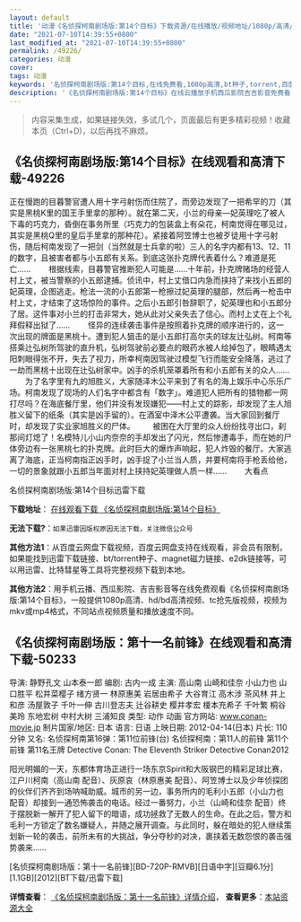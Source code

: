 ```yaml
---
layout: default
title: '动漫《名侦探柯南剧场版:第14个目标》下载资源/在线播放/视频地址/1080p/高清/蓝光'
date: "2021-07-10T14:39:55+0800"
last_modified_at: "2021-07-10T14:39:55+0800"
permalink: /49226/
categories: 动漫
cover:
tags: 动漫
keywords: '名侦探柯南剧场版:第14个目标,在线免费看,1080p高清,bt种子,torrent,百度云盘,magnet,磁力链,迅雷下载资源'
description: '《名侦探柯南剧场版:第14个目标》在线云播放手机西瓜影院吉吉影音免费看，1080p高清bd/hd未删减完整版和tc抢先枪版，mkv/mp4格式，附带bt/torrent种子、magnet/磁力链、百度云盘、网盘资源迅雷下载链接'
---
```


>内容采集生成，如果链接失效，多试几个，页面最后有更多精彩视频！收藏本页（Ctrl+D)，以后再找不麻烦。


## 《名侦探柯南剧场版:第14个目标》在线观看和高清下载-49226

正在慢跑的目暮警官遭人用十字弓射伤而住院了，而旁边发现了一把希罕的刀（其实是黑桃K里的国王手里拿的那种）。就在第二天，小兰的母亲—妃英理吃了被人下毒的巧克力，昏倒在事务所里（巧克力的包装盒上有朵花，柯南觉得在哪见过，其实是黑桃Q里的皇后手里拿的那种花）。紧接着阿笠博士也被歹徒用十字弓射伤，随后柯南发现了一把剑（当然就是士兵拿的啦）三人的名字内都有13、12、11的数字，且被害者都与小五郎有关系。到底这张扑克牌代表着什么？难道是死亡&hellip;… 　　根据线索，目暮警官推断犯人可能是……十年前，扑克牌赌场的经营人村上丈，被当警察的小五郎逮捕。侦讯中，村上丈借口内急而挟持了来找小五郎的妃英理，企图逃走。枪法一流的小五郎第一枪擦过妃英理的腿部，然后再一枪击中村上丈，才结束了这场惊险的事件。之后小五郎引咎辞职了，妃英理也和小五郎分了居。这件事对小兰的打击非常大，她从此对父亲失去了信心。而村上丈在上个礼拜假释出狱了…… 　　怪异的连续袭击事件是按照着扑克牌的顺序进行的，这一次出现的牌面是黑桃十。遭到犯人狙击的是小五郎打高尔夫的球友辻弘树。柯南等搭乘辻弘树所驾驶的直升机，弘树驾驶前必要点的眼药水被人给掉包了，眼睛遇太阳刺眼得张不开，失去了视力，所幸柯南因驾驶过模型飞行而能安全降落，逃过了一劫而黑桃十出现在辻弘树家中。凶手的杀机笼罩着所有和小五郎有关的众人…… 　　为了名字里有九的旭胜义，大家随泽木公平来到了有名的海上娱乐中心乐乐广场。柯南发现了现场的人们名字中都含有「数字」。难道犯人把所有的猎物都一网打尽吗？在海底餐厅里，他们并没有发现嫌犯&mdash;—村上丈的踪影，却发现了主人旭胜义留下的纸条（其实是凶手留的）。在酒室中泽木公平遭袭。当大家回到餐厅时，却发现了实业家旭胜义的尸体。 　　被困在大厅里的众人纷纷找寻出口，刹那间灯熄了！名模特儿小山内奈奈的手却发出了闪光，然后惨遭毒手，而在她的尸体旁边有一张黑桃七的扑克牌。此时巨大的爆炸声响起，犯人炸毁的餐厅。大家逃离了海底，正当柯南指正凶手时，凶手捉了小兰当人质，并要柯南将手枪丢给他，一切的景象就跟小五郎当年面对村上挟持妃英理做人质一样&hellip;… 　　大看点


名侦探柯南剧场版:第14个目标迅雷下载

**下载地址**： [在线观看下载 《名侦探柯南剧场版:第14个目标》](https://www.993dy.com//vod-detail-id-4377.html) 


**无法下载?**：`如果迅雷因版权原因无法下载，关注微信公众号 `

**其他方法1**：从百度云网盘下载视频，百度云网盘支持在线观看，非会员有限制，如果能找到迅雷下载链接、bt/torrent种子、magnet磁力链接、e2dk链接等，可以用迅雷、比特彗星等工具将完整视频下载到本地。

**其他方法2**：用手机云播、西瓜影院、吉吉影音等在线免费观看《名侦探柯南剧场版:第14个目标》，一般提供1080p高清、hd/bd高清视频、tc抢先版视频，视频为mkv或mp4格式，不同站点视频质量和播放速度不同。


## 《名侦探柯南剧场版：第十一名前锋》在线观看和高清下载-50233

导演: 静野孔文 山本泰一郎 编剧: 古内一成 主演: 高山南 山崎和佳奈 小山力也 山口胜平 松井菜樱子 绪方贤一 林原惠美 岩居由希子 大谷育江 高木涉 茶风林 井上和彦 汤屋敦子 千叶一伸 古川登志夫 辻谷耕史 樱井孝宏 榎本充希子 千叶繁 桐谷美玲 东地宏树 中村大树 三浦知良 类型: 动作 动画 官方网站: www.conan-movie.jp 制片国家/地区: 日本 语言: 日语 上映日期: 2012-04-14(日本) 片长: 110分钟 又名: 名侦探柯南第16弹：第11位前锋(台) 名侦探柯南：第11人的前锋 第11个前锋 第11名王牌 Detective Conan: The Eleventh Striker Detective Conan2012

阳光明媚的一天，东都体育场正进行一场东京Spirit和大阪钢巴的精彩足球比赛，江户川柯南（高山南 配音）、灰原哀（林原惠美 配音）、阿笠博士以及少年侦探团的伙伴们齐齐到场呐喊助威。城市的另一边，事务所内的毛利小五郎（小山力也 配音）却接到一通恐怖袭击的电话。经过一番努力，小兰（山崎和佳奈 配音）终于摆脱新一解开了犯人留下的暗语，成功拯救了无数人的生命。在此之后，警方和毛利一方锁定了数名嫌疑人，并随之展开调查。与此同时，躲在暗处的犯人继续策划新一轮的袭击，前所未有的大挑战，争分夺秒的对决，裹挟着无数怨恨的袭击强势袭来……


[名侦探柯南剧场版：第十一名前锋][BD-720P-RMVB][日语中字][豆瓣6.1分][1.1GB][2012][BT下载/迅雷下载]

**详情查看**： [《名侦探柯南剧场版：第十一名前锋》详情介绍](/movie/50233/)， **查看更多**：[本站资源大全](/movie/t/all/)

